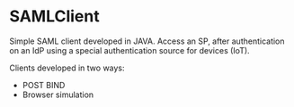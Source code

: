 # SAMLClient
Simple SAML client developed in JAVA. 
Access an SP, after authentication on an IdP using a special authentication source for devices (IoT). 

Clients developed in two ways: 
  - POST BIND 
  - Browser simulation
